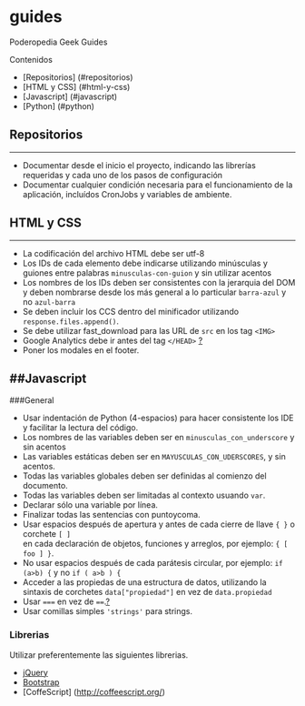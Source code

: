 guides
======

Poderopedia Geek Guides

Contenidos
* [Repositorios] (#repositorios)
* [HTML y CSS] (#html-y-css)
* [Javascript] (#javascript)
* [Python] (#python)

## Repositorios
-------------------

* Documentar desde el inicio el proyecto, indicando las librerías requeridas y cada uno de los pasos de configuración
* Documentar cualquier condición necesaria para el funcionamiento de la aplicación, incluídos CronJobs y variables de ambiente.

## HTML y CSS
-------------------

* La codificación del archivo HTML debe ser utf-8
* Los IDs de cada elemento debe indicarse utilizando minúsculas y guiones entre palabras ``minusculas-con-guion`` y sin utilizar acentos
* Los nombres de los IDs deben ser consistentes con la jerarquia del DOM y deben nombrarse desde los más general a lo particular ``barra-azul`` y no ``azul-barra``
* Se deben incluir los CCS dentro del minificador utilizando ``response.files.append()``.
* Se debe utilizar fast_download para las URL de ``src`` en los tag ``<IMG>``
* Google Analytics debe ir antes del tag ``</HEAD>`` [?](http://support.google.com/googleanalytics/bin/answer.py?hl=en&answer=174090)
* Poner los modales en el footer.

##Javascript
-------------------

###General

* Usar indentación de Python (4-espacios) para hacer consistente los IDE y facilitar la lectura del código.
* Los nombres de las variables deben ser en ``minusculas_con_underscore`` y sin acentos
* Las variables estáticas deben ser en ``MAYUSCULAS_CON_UDERSCORES``, y sin acentos.
* Todas las variables globales deben ser definidas al comienzo del documento.
* Todas las variables deben ser limitadas al contexto usuando ``var``.
* Declarar sólo una variable por línea.
* Finalizar todas las sentencias con puntoycoma.
* Usar espacios después de apertura y antes de cada cierre de llave ``{ }`` o corchete ``[ ]``  
en cada declaración de objetos, funciones y arreglos, por ejemplo: ``{ [ foo ] }``.
* No usar espacios después de cada parátesis circular, por ejemplo: ``if (a>b) {`` y no ``if ( a>b ) {``
* Acceder a las propiedas de una estructura de datos, utilizando la sintaxis de corchetes ``data["propiedad"]`` 
en vez de ``data.propiedad``
* Usar ``===`` en vez de ``==``.[?](http://www.impressivewebs.com/why-use-triple-equals-javascipt/)
* Usar comillas simples ``'strings'`` para strings.


### Librerias

Utilizar preferentemente las siguientes librerias.
* [jQuery](http://jquery.com/)
* [Bootstrap](http://twitter.github.com/bootstrap/)
* [CoffeScript] (http://coffeescript.org/)










